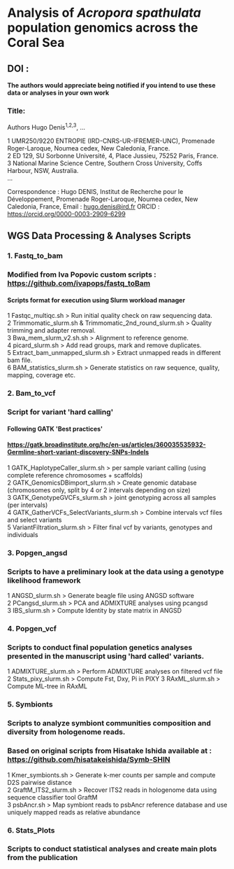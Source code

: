 # Analysis of *Acropora spathulata* population genomics across the Coral Sea 

 ## DOI : 

**The authors would appreciate being notified if you intend to use these data or analyses in your own work**

### Title: 

Authors
Hugo Denis<sup>1,2,3</sup>, ...

1 UMR250/9220 ENTROPIE (IRD-CNRS-UR-IFREMER-UNC), Promenade Roger-Laroque, Noumea cedex, New Caledonia, France.    
2 ED 129, SU Sorbonne Université, 4, Place Jussieu, 75252 Paris, France.    
3 National Marine Science Centre, Southern Cross University, Coffs Harbour, NSW, Australia.    
...

Correspondence : Hugo DENIS, Institut de Recherche pour le Développement, Promenade Roger-Laroque, Noumea cedex, New Caledonia, France, Email : hugo.denis@ird.fr ORCID : https://orcid.org/0000-0003-2909-6299


## WGS Data Processing & Analyses Scripts

### 1. Fastq_to_bam
### Modified from Iva Popovic custom scripts : https://github.com/ivapops/fastq_toBam
#### Scripts format for execution using Slurm workload manager

1 Fastqc_multiqc.sh > Run initial quality check on raw sequencing data.  
2 Trimmomatic_slurm.sh & Trimmomatic_2nd_round_slurm.sh > Quality trimming and adapter removal.  
3 Bwa_mem_slurm_v2.sh.sh > Alignment to reference genome.  
4 picard_slurm.sh > Add read groups, mark and remove duplicates.  
5 Extract_bam_unmapped_slurm.sh > Extract unmapped reads in different bam file.  
6 BAM_statistics_slurm.sh > Generate statistics on raw sequence, quality, mapping, coverage etc. 

### 2. Bam_to_vcf
### Script for variant 'hard calling'
#### Following GATK 'Best practices' 
#### https://gatk.broadinstitute.org/hc/en-us/articles/360035535932-Germline-short-variant-discovery-SNPs-Indels

1 GATK_HaplotypeCaller_slurm.sh > per sample variant calling (using complete reference chromosomes + scaffolds)    
2 GATK_GenomicsDBimport_slurm.sh > Create genomic database (chromosomes only, split by 4 or 2 intervals depending on size)    
3 GATK_GenotypeGVCFs_slurm.sh > joint genotyping across all samples (per intervals)   
4 GATK_GatherVCFs_SelectVariants_slurm.sh > Combine intervals vcf files and select variants     
5 VariantFiltration_slurm.sh > Filter final vcf by variants, genotypes and individuals   

### 3. Popgen_angsd
### Scripts to have a preliminary look at the data using a genotype likelihood framework
1 ANGSD_slurm.sh > Generate beagle file using ANGSD software  
2 PCangsd_slurm.sh > PCA and ADMIXTURE analyses using pcangsd  
3 IBS_slurm.sh > Compute Identity by state matrix in ANGSD  

### 4. Popgen_vcf
### Scripts to conduct final population genetics analyses presented in the manuscript using 'hard called' variants. 
1 ADMIXTURE_slurm.sh > Perform ADMIXTURE analyses on filtered vcf file  
2 Stats_pixy_slurm.sh > Compute Fst, Dxy, Pi in PIXY
3 RAxML_slurm.sh > Compute ML-tree in RAxML  

### 5. Symbionts  
### Scripts to analyze symbiont communities composition and diversity from hologenome reads. 
### Based on original scripts from Hisatake Ishida available at : https://github.com/hisatakeishida/Symb-SHIN
1 Kmer_symbionts.sh > Generate k-mer counts per sample and compute D2S pairwise distance    
2 GraftM_ITS2_slurm.sh > Recover ITS2 reads in hologenome data using sequence classifier tool GraftM    
3 psbAncr.sh > Map symbiont reads to psbAncr reference database and use uniquely mapped reads as relative abundance    


### 6. Stats_Plots
### Scripts to conduct statistical analyses and create main plots from the publication
